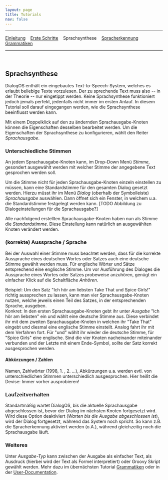 ```yaml
---
layout: page
title: Tutorials
nav: false
---
```


---
[Einleitung](/tutorials.html) &nbsp;&nbsp; [Erste Schritte](ersteschritte.html) &nbsp;&nbsp; Sprachsynthese &nbsp;&nbsp; [Spracherkennung](spracherkennung.html) &nbsp;&nbsp; [Grammatiken](grammatiken.html) &nbsp;&nbsp;

---
&nbsp;
## Sprachsynthese

DialogOS enthält ein eingebautes Text-to-Speech-System, welches es erlaubt beliebige Texte vorzulesen. Der zu sprechende Text muss also -- in der Theorie -- nur eingetippt werden. Keine Sprachsynthese funktioniert jedoch jemals perfekt, jedenfalls nicht immer im ersten Anlauf. In diesem Tutorial soll darauf eingegangen werden, wie die Sprachsynthese beeinflusst werden kann.

Mit einem Doppelklick auf den zu ändernden Sprachausgabe-Knoten können die Eigenschaften desselben bearbeitet werden. 
Um die Eigenschaften der Sprachsynthese zu konfigurieren, wählt den Reiter *Sprachausgabe*.

### Unterschiedliche Stimmen
An jedem Sprachausgabe-Knoten kann, im Drop-Down Menü *Stimme*, gesondert ausgewählt werden mit welcher Stimme der angegebene Text gesprochen werden soll. 

Um die Stimme nicht für jeden Sprachausgabe-Knoten einzeln einstellen zu müssen, kann eine Standardstimme für den gesamten Dialog gesetzt werden. 
Hierzu müsst ihr im Menü *Dialog* (oberhalb der Symbolleiste)  *Sprachausgabe* auswählen. Dann öffnet sich ein Fenster, in welchem u.a. die Standardstimme 
festgelegt werden kann. 
[TODO Abbildung zu Dialogeinstellungen für die Sprachausgabe?]
 
Alle nachfolgend erstellten Sprachausgabe-Knoten haben nun als Stimme die *Standardstimme*. Diese Einstellung kann natürlich an ausgewählten 
Knoten verändert werden.

### (korrekte) Aussprache / Sprache
Bei der Auswahl einer Stimme muss beachtet werden, dass für die korrekte Aussprache eines deutschen Wortes oder Satzes auch eine deutsche Stimme gewählt werden muss. Für englische Wörter und Sätze entsprechend eine englische Stimme. Um vor Ausführung des Dialoges die Aussprache eines Wortes oder Satzes probeweise anzuhören, genügt ein einfacher Klick auf die Schaltfläche *Anhören*.

Beispiel: Um den Satz "Ich hör am liebsten Take That und Spice Girls!" richtig aussprechen zu lassen, kann man vier Sprachausgabe-Knoten nutzen, welche jeweils einen Teil des Satzes, in der entsprechenden Sprache, ausgeben.  
Konkret: In den ersten Sprachausgabe-Knoten gebt ihr unter *Ausgabe* "Ich hör am liebsten" ein und wählt eine deutsche Stimme aus. Diese verbindet ihr mit dem zweiten Sprachausgabe-Knoten in welchen ihr "Take That" eingebt und diesmal eine englische Stimme einstellt. Analog fahrt ihr mit dem Verfahren fort. Für "und" wählt ihr wieder die deutsche Stimme, für "Spice Girls" eine englische. Sind die vier Knoten nacheinander miteinander verbunden und der Letzte mit einem Ende-Symbol, sollte der Satz korrekt ausgesprochen werden.

#### Abkürzungen / Zahlen
Namen, Zahlwörter (1998, 1. , 2. ...), Abkürzungen u.a. werden evtl. von unterschiedlichen Stimmen unterschiedlich ausgesprochen. Hier heißt die Devise: Immer vorher ausprobieren!

### Laufzeitverhalten
Standartmäßig wartet DialogOS, bis die aktuelle Sprachausgabe abgeschlossen ist, bevor der Dialog im nächsten Knoten fortgesetzt wird. Wird diese Option deaktiviert (*Warten bis die Ausgabe abgeschlossen ist*), wird der Dialog fortgesetzt, während das System noch spricht. So kann z.B. die Spracherkennung aktiviert werden (o.A.), während gleichzeitig noch die Sprachausgabe läuft.

### Weiteres
Unter *Ausgabe-Typ* kann zwischen der Ausgabe als einfacher Text, als Ausdruck (hierbei wird der Text als Formel interpretiert) oder Groovy Skript gewählt werden. 
Mehr dazu im übernächsten Tutorial [Grammatiken](grammatiken.html) oder in der [User-Documentation](/userdocumentation.html).


